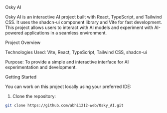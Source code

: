Osky AI

Osky AI is an interactive AI project built with React, TypeScript, and Tailwind CSS. It uses the shadcn-ui component library and Vite for fast development. This project allows users to interact with AI models and experiment with AI-powered applications in a seamless environment.

Project Overview

Technologies Used: Vite, React, TypeScript, Tailwind CSS, shadcn-ui

Purpose: To provide a simple and interactive interface for AI experimentation and development.

Getting Started

You can work on this project locally using your preferred IDE:

1. Clone the repository:
```bash
git clone https://github.com/abhi1212-web/Osky_AI.git

